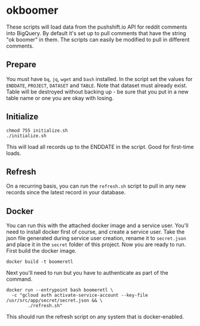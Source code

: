 # okboomer

These scripts will load data from the pushshift.io API for reddit comments into BigQuery.  By default it's set up to pull comments that have the string "ok boomer" in them.  The scripts can easily be modified to pull in different comments.  

## Prepare

You must have `bq`, `jq`, `wget` and `bash` installed.  In the script set the values for `ENDDATE`, `PROJECT`, `DATASET` and `TABLE`.  Note that dataset must already exist.  Table will be destroyed without backing up - be sure that you put in a new table name or one you are okay with losing.  

## Initialize

```
chmod 755 initialize.sh
./initialize.sh
```
This will load all records up to the ENDDATE in the script.  Good for first-time loads.  

## Refresh

On a recurring basis, you can run the `refresh.sh` script to pull in any new records since the latest record in your database.  

## Docker

You can run this with the attached docker image and a service user.  You'll need to install docker first of course, and create a service user.  Take the json file generated during service user creation, rename it to `secret.json` and place it in the `secret` folder of this project.  Now you are ready to run.  First build the docker image.  
```
docker build -t boomeretl
```
Next you'll need to run but you have to authenticate as part of the command.
```
docker run --entrypoint bash boomeretl \
  -c "gcloud auth activate-service-account --key-file /usr/src/app/secret/secret.json && \
        ./refresh.sh"
```
This should run the refresh script on any system that is docker-enabled.  
